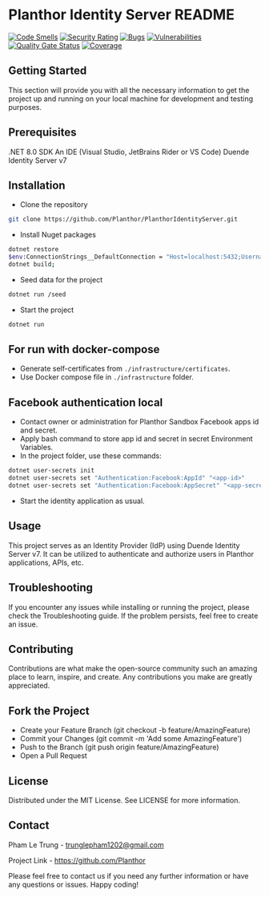 # Planthor Identity Server README

[![Code Smells](https://sonarcloud.io/api/project_badges/measure?project=Planthor_PlanthorIdentityServer&metric=code_smells)](https://sonarcloud.io/summary/new_code?id=Planthor_PlanthorIdentityServer)
[![Security Rating](https://sonarcloud.io/api/project_badges/measure?project=Planthor_PlanthorIdentityServer&metric=security_rating)](https://sonarcloud.io/summary/new_code?id=Planthor_PlanthorIdentityServer)
[![Bugs](https://sonarcloud.io/api/project_badges/measure?project=Planthor_PlanthorIdentityServer&metric=bugs)](https://sonarcloud.io/summary/new_code?id=Planthor_PlanthorIdentityServer)
[![Vulnerabilities](https://sonarcloud.io/api/project_badges/measure?project=Planthor_PlanthorIdentityServer&metric=vulnerabilities)](https://sonarcloud.io/summary/new_code?id=Planthor_PlanthorIdentityServer)
[![Quality Gate Status](https://sonarcloud.io/api/project_badges/measure?project=Planthor_PlanthorIdentityServer&metric=alert_status)](https://sonarcloud.io/summary/new_code?id=Planthor_PlanthorIdentityServer)
[![Coverage](https://sonarcloud.io/api/project_badges/measure?project=Planthor_PlanthorIdentityServer&metric=coverage)](https://sonarcloud.io/summary/new_code?id=Planthor_PlanthorIdentityServer)

## Getting Started

This section will provide you with all the necessary information to get the project up and running on your local machine for development and testing purposes.

## Prerequisites

.NET 8.0 SDK
An IDE (Visual Studio, JetBrains Rider or VS Code)
Duende Identity Server v7

## Installation

- Clone the repository

```sh
git clone https://github.com/Planthor/PlanthorIdentityServer.git
```

- Install Nuget packages

```sh
dotnet restore
$env:ConnectionStrings__DefaultConnection = "Host=localhost:5432;Username=planthor-admin;Password=Planthor@123;Database=PLANTHOR_IDENTITY";
dotnet build;
```

- Seed data for the project

```sh
dotnet run /seed
```

- Start the project

```sh
dotnet run
```

## For run with docker-compose

- Generate self-certificates from `./infrastructure/certificates`.
- Use Docker compose file in `./infrastructure` folder.

## Facebook authentication local

- Contact owner or administration for Planthor Sandbox Facebook apps id and secret.
- Apply bash command to store app id and secret in secret Environment Variables.
- In the project folder, use these commands:

```bash
dotnet user-secrets init
dotnet user-secrets set "Authentication:Facebook:AppId" "<app-id>"
dotnet user-secrets set "Authentication:Facebook:AppSecret" "<app-secret>"
```

- Start the identity application as usual.

## Usage

This project serves as an Identity Provider (IdP) using Duende Identity Server v7. It can be utilized to authenticate and authorize users in Planthor applications, APIs, etc.

## Troubleshooting

If you encounter any issues while installing or running the project, please check the Troubleshooting guide. If the problem persists, feel free to create an issue.

## Contributing

Contributions are what make the open-source community such an amazing place to learn, inspire, and create. Any contributions you make are greatly appreciated.

## Fork the Project

- Create your Feature Branch (git checkout -b feature/AmazingFeature)
- Commit your Changes (git commit -m 'Add some AmazingFeature')
- Push to the Branch (git push origin feature/AmazingFeature)
- Open a Pull Request

## License

Distributed under the MIT License. See LICENSE for more information.

## Contact

Pham Le Trung - <trunglepham1202@gmail.com>

Project Link - <https://github.com/Planthor>

Please feel free to contact us if you need any further information or have any questions or issues. Happy coding!

